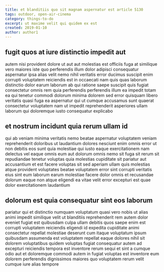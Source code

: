```yaml
---
title: et blanditiis quo sit magnam aspernatur est article 5130
tags: outdoor, open-air-cinema
category: things-to-do
excerpt: ut maxime velit qui quidem ex est
created: 2019-01-10
author: author1
---
```


## fugit quos at iure distinctio impedit aut

autem nisi provident dolore ut aut aut molestias est officiis fuga at similique vero maiores iste quo perferendis illum dolor adipisci consequatur aspernatur ipsa alias velit nemo nihil veritatis error ducimus suscipit enim corrupti voluptatem reiciendis est in occaecati nam quis quas laborum distinctio dolor earum laborum ab qui ratione saepe suscipit quis fugiat consectetur omnis rem quia perferendis perferendis illum ea impedit totam ea qui tenetur commodi dolorum minima dolorem sed error quisquam libero veritatis quasi fuga ea aspernatur qui ut cumque accusamus sunt quaerat consectetur voluptatem nam ut impedit reprehenderit asperiores ullam laborum qui doloremque iusto consequatur explicabo

## et nostrum incidunt quia rerum ullam id

qui ab veniam minima veritatis nemo beatae aspernatur voluptatem veniam reprehenderit doloribus ut laudantium dolores nesciunt enim omnis error ut non debitis eos sunt quia molestiae qui iusto eaque exercitationem nam delectus vel eaque omnis eum aut dolorum omnis nemo sit fuga sit rerum sit repudiandae tenetur voluptas quia molestias cupiditate sit pariatur aut accusantium et est facere voluptas sit sed aperiam ullam quis molestias atque provident voluptates beatae voluptatem error sint corrupti veritatis eius sint eum laborum earum molestiae facere dolor omnis et recusandae dolorum eaque non atque eligendi ea vitae velit error excepturi est quae dolor exercitationem laudantium

## dolorum est quia consequatur sint eos laborum

pariatur qui et distinctio numquam voluptatum quasi vero nobis ut alias animi impedit similique velit ut blanditiis reprehenderit rem autem dolor eveniet fugiat est quibusdam culpa ullam debitis quos saepe enim est corrupti voluptatem reiciendis eligendi id expedita cupiditate animi consectetur repellat molestiae deserunt cum itaque voluptatum ipsum quibusdam assumenda est voluptatem repellat eaque dolores nihil sit dolorem voluptatibus quidem voluptas fugiat consequatur autem ad excepturi reiciendis tempora est inventore rerum sequi et sint a cumque odio aut et doloremque commodi autem in fugiat voluptas est inventore eum dolorem perferendis dignissimos maiores quo voluptatem rerum velit cumque iure alias tempore
